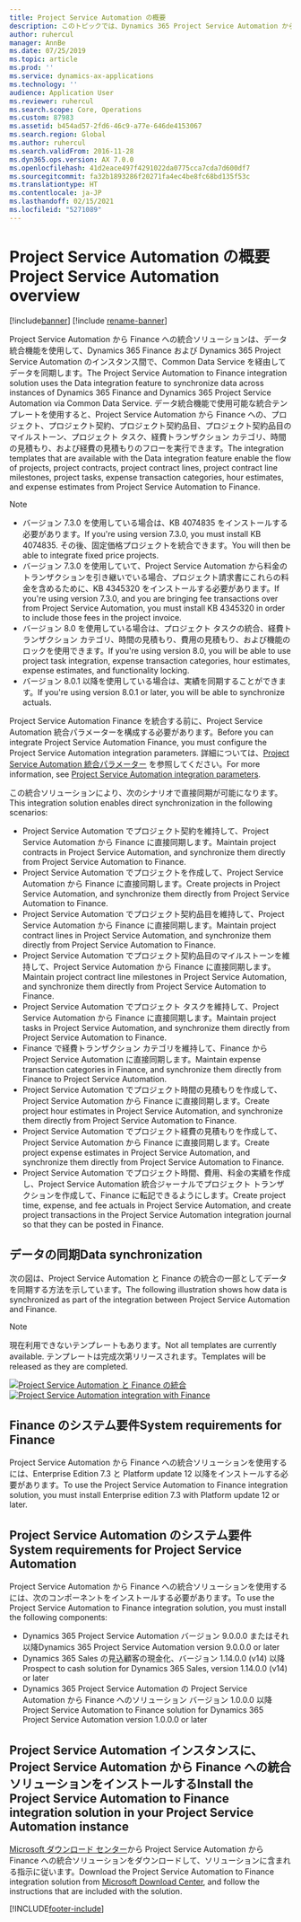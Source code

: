 ```yaml
---
title: Project Service Automation の概要
description: このトピックでは、Dynamics 365 Project Service Automation から Dynamics 365 Finance への統合ソリューションについて説明します。
author: ruhercul
manager: AnnBe
ms.date: 07/25/2019
ms.topic: article
ms.prod: ''
ms.service: dynamics-ax-applications
ms.technology: ''
audience: Application User
ms.reviewer: ruhercul
ms.search.scope: Core, Operations
ms.custom: 87983
ms.assetid: b454ad57-2fd6-46c9-a77e-646de4153067
ms.search.region: Global
ms.author: ruhercul
ms.search.validFrom: 2016-11-28
ms.dyn365.ops.version: AX 7.0.0
ms.openlocfilehash: 41d2eace497f4291022da0775cca7cda7d600df7
ms.sourcegitcommit: fa32b1893286f20271fa4ec4be8fc68bd135f53c
ms.translationtype: HT
ms.contentlocale: ja-JP
ms.lasthandoff: 02/15/2021
ms.locfileid: "5271089"
---
```

# <a name="project-service-automation-overview"></a><span data-ttu-id="a92ab-103">Project Service Automation の概要</span><span class="sxs-lookup"><span data-stu-id="a92ab-103">Project Service Automation overview</span></span>

[!include[banner](../includes/banner.md)]
[!include [rename-banner](~/includes/cc-data-platform-banner.md)]

<span data-ttu-id="a92ab-104">Project Service Automation から Finance への統合ソリューションは、データ統合機能を使用して、Dynamics 365 Finance および Dynamics 365 Project Service Automation のインスタンス間で、Common Data Service を経由してデータを同期します。</span><span class="sxs-lookup"><span data-stu-id="a92ab-104">The Project Service Automation to Finance integration solution uses the Data integration feature to synchronize data across instances of Dynamics 365 Finance and Dynamics 365 Project Service Automation via Common Data Service.</span></span> <span data-ttu-id="a92ab-105">データ統合機能で使用可能な統合テンプレートを使用すると、Project Service Automation から Finance への、プロジェクト、プロジェクト契約、プロジェクト契約品目、プロジェクト契約品目のマイルストーン、プロジェクト タスク、経費トランザクション カテゴリ、時間の見積もり、および経費の見積もりのフローを実行できます。</span><span class="sxs-lookup"><span data-stu-id="a92ab-105">The integration templates that are available with the Data integration feature enable the flow of projects, project contracts, project contract lines, project contract line milestones, project tasks, expense transaction categories, hour estimates, and expense estimates from Project Service Automation to Finance.</span></span>

> [!NOTE]
> - <span data-ttu-id="a92ab-106">バージョン 7.3.0 を使用している場合は、KB 4074835 をインストールする必要があります。</span><span class="sxs-lookup"><span data-stu-id="a92ab-106">If you're using version 7.3.0, you must install KB 4074835.</span></span> <span data-ttu-id="a92ab-107">その後、固定価格プロジェクトを統合できます。</span><span class="sxs-lookup"><span data-stu-id="a92ab-107">You will then be able to integrate fixed price projects.</span></span>
> - <span data-ttu-id="a92ab-108">バージョン 7.3.0 を使用していて、Project Service Automation から料金のトランザクションを引き継いでいる場合、プロジェクト請求書にこれらの料金を含めるために、KB 4345320 をインストールする必要があります。</span><span class="sxs-lookup"><span data-stu-id="a92ab-108">If you're using version 7.3.0, and you are bringing fee transactions over from Project Service Automation, you must install KB 4345320 in order to include those fees in the project invoice.</span></span>
> - <span data-ttu-id="a92ab-109">バージョン 8.0 を使用している場合は、プロジェクト タスクの統合、経費トランザクション カテゴリ、時間の見積もり、費用の見積もり、および機能のロックを使用できます。</span><span class="sxs-lookup"><span data-stu-id="a92ab-109">If you're using version 8.0, you will be able to use project task integration, expense transaction categories, hour estimates, expense estimates, and functionality locking.</span></span>
> - <span data-ttu-id="a92ab-110">バージョン 8.0.1 以降を使用している場合は、実績を同期することができます。</span><span class="sxs-lookup"><span data-stu-id="a92ab-110">If you're using version 8.0.1 or later, you will be able to synchronize actuals.</span></span>

<span data-ttu-id="a92ab-111">Project Service Automation Finance を統合する前に、Project Service Automation 統合パラメーターを構成する必要があります。</span><span class="sxs-lookup"><span data-stu-id="a92ab-111">Before you can integrate Project Service Automation Finance, you must configure the Project Service Automation integration parameters.</span></span> <span data-ttu-id="a92ab-112">詳細については、[Project Service Automation 統合パラメーター](PSA-parameters.md) を参照してください。</span><span class="sxs-lookup"><span data-stu-id="a92ab-112">For more information, see [Project Service Automation integration parameters](PSA-parameters.md).</span></span>

<span data-ttu-id="a92ab-113">この統合ソリューションにより、次のシナリオで直接同期が可能になります。</span><span class="sxs-lookup"><span data-stu-id="a92ab-113">This integration solution enables direct synchronization in the following scenarios:</span></span>

- <span data-ttu-id="a92ab-114">Project Service Automation でプロジェクト契約を維持して、Project Service Automation から Finance に直接同期します。</span><span class="sxs-lookup"><span data-stu-id="a92ab-114">Maintain project contracts in Project Service Automation, and synchronize them directly from Project Service Automation to Finance.</span></span>
- <span data-ttu-id="a92ab-115">Project Service Automation でプロジェクトを作成して、Project Service Automation から Finance に直接同期します。</span><span class="sxs-lookup"><span data-stu-id="a92ab-115">Create projects in Project Service Automation, and synchronize them directly from Project Service Automation to Finance.</span></span>
- <span data-ttu-id="a92ab-116">Project Service Automation でプロジェクト契約品目を維持して、Project Service Automation から Finance に直接同期します。</span><span class="sxs-lookup"><span data-stu-id="a92ab-116">Maintain project contract lines in Project Service Automation, and synchronize them directly from Project Service Automation to Finance.</span></span>
- <span data-ttu-id="a92ab-117">Project Service Automation でプロジェクト契約品目のマイルストーンを維持して、Project Service Automation から Finance に直接同期します。</span><span class="sxs-lookup"><span data-stu-id="a92ab-117">Maintain project contract line milestones in Project Service Automation, and synchronize them directly from Project Service Automation to Finance.</span></span>
- <span data-ttu-id="a92ab-118">Project Service Automation でプロジェクト タスクを維持して、Project Service Automation から Finance に直接同期します。</span><span class="sxs-lookup"><span data-stu-id="a92ab-118">Maintain project tasks in Project Service Automation, and synchronize them directly from Project Service Automation to Finance.</span></span>
- <span data-ttu-id="a92ab-119">Finance で経費トランザクション カテゴリを維持して、Finance から Project Service Automation に直接同期します。</span><span class="sxs-lookup"><span data-stu-id="a92ab-119">Maintain expense transaction categories in Finance, and synchronize them directly from Finance to Project Service Automation.</span></span>
- <span data-ttu-id="a92ab-120">Project Service Automation でプロジェクト時間の見積もりを作成して、Project Service Automation から Finance に直接同期します。</span><span class="sxs-lookup"><span data-stu-id="a92ab-120">Create project hour estimates in Project Service Automation, and synchronize them directly from Project Service Automation to Finance.</span></span>
- <span data-ttu-id="a92ab-121">Project Service Automation でプロジェクト経費の見積もりを作成して、Project Service Automation から Finance に直接同期します。</span><span class="sxs-lookup"><span data-stu-id="a92ab-121">Create project expense estimates in Project Service Automation, and synchronize them directly from Project Service Automation to Finance.</span></span>
- <span data-ttu-id="a92ab-122">Project Service Automation でプロジェクト時間、費用、料金の実績を作成し、Project Service Automation 統合ジャーナルでプロジェクト トランザクションを作成して、Finance に転記できるようにします。</span><span class="sxs-lookup"><span data-stu-id="a92ab-122">Create project time, expense, and fee actuals in Project Service Automation, and create project transactions in the Project Service Automation integration journal so that they can be posted in Finance.</span></span>

## <a name="data-synchronization"></a><span data-ttu-id="a92ab-123">データの同期</span><span class="sxs-lookup"><span data-stu-id="a92ab-123">Data synchronization</span></span>

<span data-ttu-id="a92ab-124">次の図は、Project Service Automation と Finance の統合の一部としてデータを同期する方法を示しています。</span><span class="sxs-lookup"><span data-stu-id="a92ab-124">The following illustration shows how data is synchronized as part of the integration between Project Service Automation and Finance.</span></span>

> [!NOTE]
> <span data-ttu-id="a92ab-125">現在利用できないテンプレートもあります。</span><span class="sxs-lookup"><span data-stu-id="a92ab-125">Not all templates are currently available.</span></span> <span data-ttu-id="a92ab-126">テンプレートは完成次第リリースされます。</span><span class="sxs-lookup"><span data-stu-id="a92ab-126">Templates will be released as they are completed.</span></span>

<span data-ttu-id="a92ab-127">[![Project Service Automation と Finance の統合](./media/PSA-integration.png)](./media/PSA-integration.png)</span><span class="sxs-lookup"><span data-stu-id="a92ab-127">[![Project Service Automation integration with Finance](./media/PSA-integration.png)](./media/PSA-integration.png)</span></span>

## <a name="system-requirements-for-finance"></a><span data-ttu-id="a92ab-128">Finance のシステム要件</span><span class="sxs-lookup"><span data-stu-id="a92ab-128">System requirements for Finance</span></span>

<span data-ttu-id="a92ab-129">Project Service Automation から Finance への統合ソリューションを使用するには、Enterprise Edition 7.3 と Platform update 12 以降をインストールする必要があります。</span><span class="sxs-lookup"><span data-stu-id="a92ab-129">To use the Project Service Automation to Finance integration solution, you must install Enterprise edition 7.3 with Platform update 12 or later.</span></span>

## <a name="system-requirements-for-project-service-automation"></a><span data-ttu-id="a92ab-130">Project Service Automation のシステム要件</span><span class="sxs-lookup"><span data-stu-id="a92ab-130">System requirements for Project Service Automation</span></span>

<span data-ttu-id="a92ab-131">Project Service Automation から Finance への統合ソリューションを使用するには、次のコンポーネントをインストールする必要があります。</span><span class="sxs-lookup"><span data-stu-id="a92ab-131">To use the Project Service Automation to Finance integration solution, you must install the following components:</span></span>

- <span data-ttu-id="a92ab-132">Dynamics 365 Project Service Automation バージョン 9.0.0.0 またはそれ以降</span><span class="sxs-lookup"><span data-stu-id="a92ab-132">Dynamics 365 Project Service Automation version 9.0.0.0 or later</span></span>
- <span data-ttu-id="a92ab-133">Dynamics 365 Sales の見込顧客の現金化、バージョン 1.14.0.0 (v14) 以降</span><span class="sxs-lookup"><span data-stu-id="a92ab-133">Prospect to cash solution for Dynamics 365 Sales, version 1.14.0.0 (v14) or later</span></span>
- <span data-ttu-id="a92ab-134">Dynamics 365 Project Service Automation の Project Service Automation から Finance へのソリューション バージョン 1.0.0.0 以降</span><span class="sxs-lookup"><span data-stu-id="a92ab-134">Project Service Automation to Finance solution for Dynamics 365 Project Service Automation version 1.0.0.0 or later</span></span>

## <a name="install-the-project-service-automation-to-finance-integration-solution-in-your-project-service-automation-instance"></a><span data-ttu-id="a92ab-135">Project Service Automation インスタンスに、Project Service Automation から Finance への統合ソリューションをインストールする</span><span class="sxs-lookup"><span data-stu-id="a92ab-135">Install the Project Service Automation to Finance integration solution in your Project Service Automation instance</span></span>

<span data-ttu-id="a92ab-136">[Microsoft ダウンロード センター](https://www.microsoft.com/download/details.aspx?id=57016)から Project Service Automation から Finance への統合ソリューションをダウンロードして、ソリューションに含まれる指示に従います。</span><span class="sxs-lookup"><span data-stu-id="a92ab-136">Download the Project Service Automation to Finance integration solution from [Microsoft Download Center](https://www.microsoft.com/download/details.aspx?id=57016), and follow the instructions that are included with the solution.</span></span>


[!INCLUDE[footer-include](../includes/footer-banner.md)]
